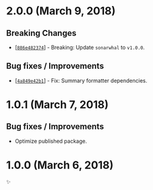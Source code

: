 # 2.0.0 (March 9, 2018)

## Breaking Changes

* [[`886e482374`](https://github.com/sonarwhal/sonarwhal/commit/886e482374239974b06c1dad932a7d3324e9de9a)] - Breaking: Update `sonarwhal` to `v1.0.0`.

## Bug fixes / Improvements

* [[`4a849e42b1`](https://github.com/sonarwhal/sonarwhal/commit/4a849e42b1b89935ecd53cdb6dfe87a40e8dc9eb)] - Fix: Summary formatter dependencies.


# 1.0.1 (March 7, 2018)

## Bug fixes / Improvements

* Optimize published package.


# 1.0.0 (March 6, 2018)

✨
